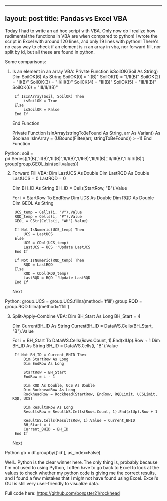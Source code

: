 
---
layout: post
title: Pandas vs Excel VBA
---

Today I had to write an ad hoc script with VBA. Only now do I realize how rudimental the functions in VBA are when compared to python! I wrote the script in Excel with around 120 lines, and only 19 lines with python! There's no easy way to check if an element is in an array in vba, nor forward fill, nor split by id, but all these are found in python. 

Some comparisons:

1. Is an element in an array
VBA:
    Private Function isSoilOK(Soil As String)
        Dim SoilOK(6) As String
        SoilOK(0) = "I(B)"
        SoilOK(1) = "I/II(B)"
        SoilOK(2) = "II(B)"
        SoilOK(3) = "II/III(B)"
        SoilOK(4) = "III(B)"
        SoilOK(5) = "III/II(B)"
        SoilOK(6) = "III/II/I(B)"

        If IsInArray(Soil, SoilOK) Then
            isSoilOK = True
        Else
            isSoilOK = False
        End If
    End Function

    Private Function IsInArray(stringToBeFound As String, arr As Variant) As Boolean
      IsInArray = (UBound(Filter(arr, stringToBeFound)) > -1)
    End Function

Python:
    soil = pd.Series(['I(B)','II(B)','III(B)','II/I(B)','I/II(B)','III/II(B)','II/III(B)','III/II/I(B)']
    group[group.GEOL.isin(soil.values)]
    
2. Forward Fill
VBA:
    Dim LastUCS As Double
    Dim LastRQD As Double
    LastUCS = 0
    LastRQD = 0
    
    Dim BH_ID As String
    BH_ID = Cells(StartRow, "B").Value
   
    For i = StartRow To EndRow
        Dim UCS As Double
        Dim RQD As Double
        Dim GEOL As String
        
        UCS_temp = Cells(i, "V").Value
        RQD_temp = Cells(i, "P").Value
        GEOL = CStr(Cells(i, "AH").Value)
        
        If Not IsNumeric(UCS_temp) Then
            UCS = LastUCS
        Else
            UCS = CDbl(UCS_temp)
            LastUCS = UCS ''Update LastUCS
        End If
        
        If Not IsNumeric(RQD_temp) Then
            RQD = LastRQD
        Else
            RQD = CDbl(RQD_temp)
            LastRQD = RQD ''Update LastRQD
        End If
    Next

Python:
    group.UCS = group.UCS.fillna(method='ffill')
    group.RQD = group.RQD.fillna(method='ffill')
    
    
3. Split-Apply-Combine
VBA:
    Dim BH_Start As Long
    BH_Start = 4
    
    Dim CurrentBH_ID As String
    CurrentBH_ID = DataWS.Cells(BH_Start, "B").Value
    
    For i = BH_Start To DataWS.Cells(Rows.Count, 1).End(xlUp).Row + 1
        Dim BH_ID As String
        BH_ID = DataWS.Cells(i, "B").Value
        
        If Not BH_ID = Current_BHID Then
            Dim StartRow As Long
            Dim EndRow As Long
            
            StartRow = BH_Start
            EndRow = i - 1
            
            Dim RQD As Double, UCS As Double
            Dim RockheadRow As Long
            RockheadRow = Rockhead(StartRow, EndRow, RQDLimit, UCSLimit, RQD, UCS)
            
            Dim ResultsRow As Long
            ResultsRow = ResultWS.Cells(Rows.Count, 1).End(xlUp).Row + 1
            
            ResultWS.Cells(ResultsRow, 1).Value = Current_BHID
            BH_Start = i
            Current_BHID = BH_ID
        End If
    Next
    
Python
    gb = df.groupby(['id'], as_index=False)
    
    
Well.. Python is the clear winner here. The only thing is, probably because I'm not used to using Python, I often have to go back to Excel to look at the values to check whether my python code is giving me the correct results, and I found a few mistakes that I might not have found using Excel. Excel's GUI is still very user-friendly to visualize data.


Full code here:
https://github.com/bongster21/rockhead
    
  
